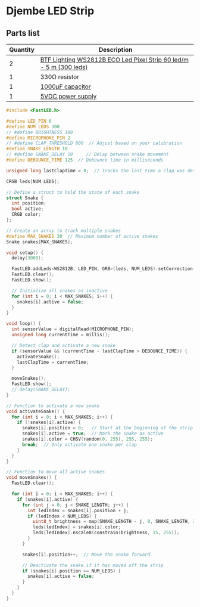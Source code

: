 # Djembe LED Strip

## Parts list

| Quantity | Description                                                                                                                                                                           |
| -------- | ------------------------------------------------------------------------------------------------------------------------------------------------------------------------------------- |
| 2        | [BTF Lighting WS2812B ECO Led Pixel Strip 60 led/m - 5 m (300 leds)](https://www.btf-lighting.com/collections/ws2812b-5v/products/ws2812b-eco-led-pixel-strip?variant=45647983673570) |
| 1        | 330Ω resistor                                                                                                                                                                         |
| 1        | [1000µF capacitor](https://mauser.pt/catalog/product_info.php?products_id=004-0174)                                                                                                   |
| 1        | [5VDC power supply](https://mauser.pt/catalog/product_info.php?cPath=23_2630_2638&products_id=035-3315)                                                                               |

```c++
#include <FastLED.h>

#define LED_PIN 6
#define NUM_LEDS 300
// #define BRIGHTNESS 100
#define MICROPHONE_PIN 2
// #define CLAP_THRESHOLD 800  // Adjust based on your calibration
#define SNAKE_LENGTH 10
// #define SNAKE_DELAY 10     // Delay between snake movement
#define DEBOUNCE_TIME 125  // Debounce time in milliseconds

unsigned long lastClapTime = 0;  // Tracks the last time a clap was detected

CRGB leds[NUM_LEDS];

// Define a struct to hold the state of each snake
struct Snake {
  int position;
  bool active;
  CRGB color;
};

// Create an array to track multiple snakes
#define MAX_SNAKES 30  // Maximum number of active snakes
Snake snakes[MAX_SNAKES];

void setup() {
  delay(3000);

  FastLED.addLeds<WS2812B, LED_PIN, GRB>(leds, NUM_LEDS).setCorrection(TypicalSMD5050);
  FastLED.clear();
  FastLED.show();

  // Initialize all snakes as inactive
  for (int i = 0; i < MAX_SNAKES; i++) {
    snakes[i].active = false;
  }
}

void loop() {
  int sensorValue = digitalRead(MICROPHONE_PIN);
  unsigned long currentTime = millis();

  // Detect clap and activate a new snake
  if (sensorValue && (currentTime - lastClapTime > DEBOUNCE_TIME)) {
    activateSnake();
    lastClapTime = currentTime;
  }

  moveSnakes();
  FastLED.show();
  // delay(SNAKE_DELAY);
}

// Function to activate a new snake
void activateSnake() {
  for (int i = 0; i < MAX_SNAKES; i++) {
    if (!snakes[i].active) {
      snakes[i].position = 0;   // Start at the beginning of the strip
      snakes[i].active = true;  // Mark the snake as active
      snakes[i].color = CHSV(random(0, 255), 255, 255);
      break;  // Only activate one snake per clap
    }
  }
}

// Function to move all active snakes
void moveSnakes() {
  FastLED.clear();

  for (int i = 0; i < MAX_SNAKES; i++) {
    if (snakes[i].active) {
      for (int j = 0; j < SNAKE_LENGTH; j++) {
        int ledIndex = snakes[i].position + j;
        if (ledIndex < NUM_LEDS) {
          uint8_t brightness = map(SNAKE_LENGTH - j, 0, SNAKE_LENGTH, 255, 15);
          leds[ledIndex] = snakes[i].color;
          leds[ledIndex].nscale8(constrain(brightness, 15, 255));
        }
      }

      snakes[i].position++;  // Move the snake forward

      // Deactivate the snake if it has moved off the strip
      if (snakes[i].position >= NUM_LEDS) {
        snakes[i].active = false;
      }
    }
  }
}
```
